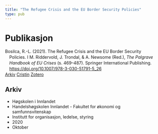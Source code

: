 ```yaml
---
title: "The Refugee Crisis and the EU Border Security Policies"
type: pub
---
```

<h1>Publikasjon</h1>
<article id="csl-bib-container-VZL9XJ2B" class="csl-bib-container">
  <div class="csl-bib-body" style="line-height: 1.35; padding-left: 1em; text-indent:-1em;">
  <div class="csl-entry">Bosilca, R.-L. (2021). The Refugee Crisis and the EU Border Security Policies. I M. Riddervold, J. Trondal, &amp; A. Newsome (Red.), <i>The Palgrave Handbook of EU Crises</i> (s. 469&#x2013;487). Springer International Publishing. <a href="https://doi.org/10.1007/978-3-030-51791-5_26">https://doi.org/10.1007/978-3-030-51791-5_26</a></div>
</div>
  <div class="csl-bib-buttons">
    <a href="#taxonomy-article-VZL9XJ2B" class="csl-bib-button">Arkiv</a>
    <a href="https://app.cristin.no/results/show.jsf?id=1836332" alt="Cristin URL" class="csl-bib-button">Cristin</a>
    <a href="http://zotero.org/groups/5022929/items/VZL9XJ2B" alt="Zotero URL" class="csl-bib-button">Zotero</a>
  </div>
  <div id="csl-bib-meta-container-VZL9XJ2B"></div>
</article>
<div id="csl-bib-meta-VZL9XJ2B" class="csl-bib-meta">
  <article id="taxonomy-article-VZL9XJ2B" class="taxonomy-article">
    <h1>Arkiv</h1>
    <ul>
      <li>Høgskolen i Innlandet</li>
      <li>Handelshøgskolen Innlandet - Fakultet for økonomi og samfunnsvitenskap</li>
      <li>Institutt for organisasjon, ledelse, styring</li>
      <li>2020</li>
      <li>Oktober</li>
    </ul>
  </article>
</div>
